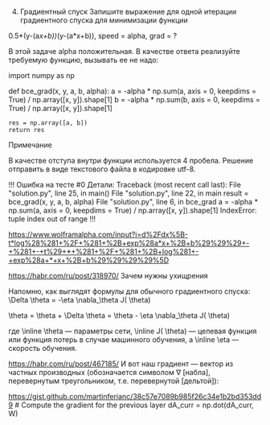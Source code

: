 4. Градиентный спуск
Запишите выражение для одной итерации градиентного спуска для минимизации функции

0.5*(y-(a*x+b))*(y-(a*x+b)), speed = alpha, grad = ?

В этой задаче alpha положительная.
В качестве ответа реализуйте требуемую функцию, вызывать ее не надо:

import numpy as np

def bce_grad(x, y, a, b, alpha):
    a = -alpha * np.sum(a, axis = 0, keepdims = True) / np.array([x, y]).shape[1]
    b = -alpha * np.sum(b, axis = 0, keepdims = True) / np.array([x, y]).shape[1]

    res = np.array([a, b])
    return res

Примечание

В качестве отступа внутри функции используется 4 пробела.
Решение отправить в виде текстового файла в кодировке utf-8.

!!!
Ошибка на тесте #0
Детали: Traceback (most recent call last):
  File "solution.py", line 25, in <module>
    main()
  File "solution.py", line 22, in main
    result = bce_grad(x, y, a, b, alpha)
  File "solution.py", line 6, in bce_grad
    a = -alpha * np.sum(a, axis = 0, keepdims = True) / np.array([x, y]).shape[1]
IndexError: tuple index out of range
!!!

https://www.wolframalpha.com/input?i=d%2Fdx%5B-t*log%28%281+%2F+%281+%2B+exp%28a*x+%2B+b%29%29%29+-+%281+-+t%29+*+%281+%2F+%281+%2B+log%281+-+exp%28a+*+x+%2B+b%29%29%29%29%5D

https://habr.com/ru/post/318970/
Зачем нужны ухищрения

Напомню, как выглядят формулы для обычного градиентного спуска:
\Delta \theta = -\eta \nabla_\theta J( \theta)


\theta = \theta + \Delta \theta = \theta - \eta \nabla_\theta J( \theta)

где \inline \theta — параметры сети, \inline J( \theta) — целевая функция или функция потерь в случае машинного обучения, а \inline \eta — скорость обучения. 

https://habr.com/ru/post/467185/
И вот наш градиент — вектор из частных производных (обозначается символом $\nabla$ [набла], перевернутым треугольником, т.е. перевернутой [дельтой]):

https://gist.github.com/martinferianc/38c57e7089b985f26c34e1b2bd353dd9
        # Compute the gradient for the previous layer
        dA_curr = np.dot(dA_curr, W)
